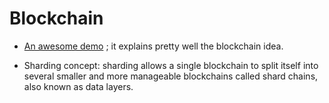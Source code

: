 # Blockchain
- [An awesome demo](https://andersbrownworth.com/blockchain/distributed) ; it explains pretty well the blockchain idea.

- Sharding concept: sharding allows a single blockchain to split itself into several smaller and more manageable blockchains called shard chains, also known as data layers.

